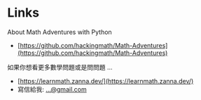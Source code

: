 # Links

About Math Adventures with Python

* [https://github.com/hackingmath/Math-Adventures](https://github.com/hackingmath/Math-Adventures)

如果你想看更多數學問題或是問問題 ...

* [https://learnmath.zanna.dev/](https://learnmath.zanna.dev/)
* 寫信給我: ...@gmail.com
